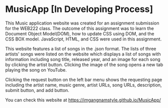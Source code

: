 # MusicApp [In Developing Process]
This Music application website was created for an assignment submission for the WEB222 class. 
The outcome of this assignment was to learn the Document Object Model(DOM), how to update CSS using DOM, and the CSS BOX model.
JavaScript, HTML, and CSS were used in this assignment.

This website features a list of songs in the .json format.
The lists of three artists' songs were listed on the website which displays a list of songs with information including song title, released year, and an image for each song by clicking the artist button. Clicking the image of the song opens a new tab playing the song on YouTube.

Clicking the request button on the left bar menu shows the requesting page including the artist name, music genre, artist URLs, song URLs, description, submit button, and add button.

You can check this website at https://imgangnamstyle.github.io/MusicApp/
